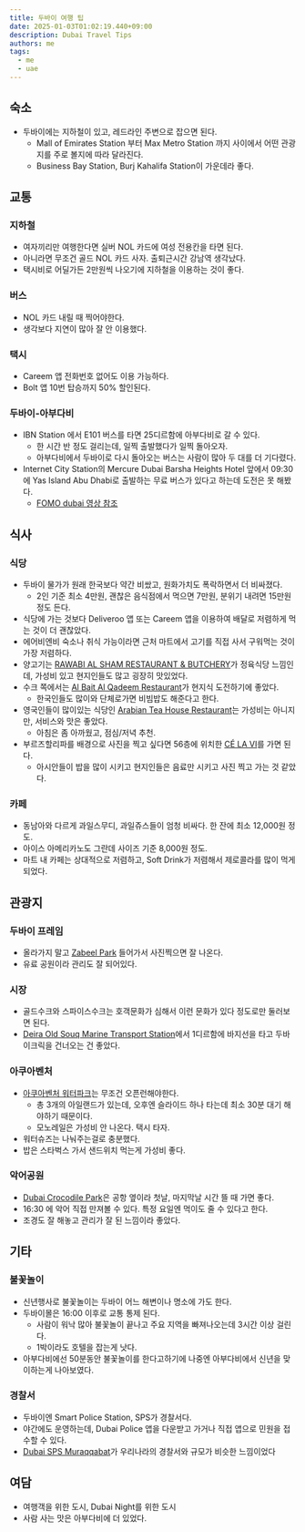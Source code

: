 ```yaml
---
title: 두바이 여행 팁
date: 2025-01-03T01:02:19.440+09:00
description: Dubai Travel Tips
authors: me
tags:
  - me
  - uae
---
```


## 숙소

- 두바이에는 지하철이 있고, 레드라인 주변으로 잡으면 된다.
  - Mall of Emirates Station 부터 Max Metro Station 까지 사이에서 어떤 관광지를 주로 볼지에 따라 달라진다.
  - Business Bay Station, Burj Kahalifa Station이 가운데라 좋다.

## 교통

### 지하철

- 여자끼리만 여행한다면 실버 NOL 카드에 여성 전용칸을 타면 된다.
- 아니라면 무조건 골드 NOL 카드 사자. 출퇴근시간 강남역 생각났다.
- 택시비로 어딜가든 2만원씩 나오기에 지하철을 이용하는 것이 좋다.

### 버스

- NOL 카드 내릴 때 찍어야한다.
- 생각보다 지연이 많아 잘 안 이용했다.

### 택시

- Careem 앱 전화번호 없어도 이용 가능하다.
- Bolt 앱 10번 탑승까지 50% 할인된다.

### 두바이-아부다비

- IBN Station 에서 E101 버스를 타면 25디르함에 아부다비로 갈 수 있다.
  - 한 시간 반 정도 걸리는데, 일찍 출발했다가 일찍 돌아오자.
  - 아부다비에서 두바이로 다시 돌아오는 버스는 사람이 많아 두 대를 더 기다렸다.
- Internet City Station의 Mercure Dubai Barsha Heights Hotel 앞에서 09:30에 Yas Island Abu Dhabi로 출발하는 무료 버스가 있다고 하는데 도전은 못 해봤다.
  - [FOMO dubai 영상 참조](https://www.instagram.com/reel/DBeOnn1qkOm/?igsh=XzcySTd5RFZM)

## 식사

### 식당

- 두바이 물가가 원래 한국보다 약간 비쌌고, 원화가치도 폭락하면서 더 비싸졌다.
  - 2인 기준 최소 4만원, 괜찮은 음식점에서 먹으면 7만원, 분위기 내려면 15만원정도 든다.
- 식당에 가는 것보다 Deliveroo 앱 또는 Careem 앱을 이용하여 배달로 저렴하게 먹는 것이 더 괜찮았다.
- 에어비엔비 숙소나 취식 가능이라면 근처 마트에서 고기를 직접 사서 구워먹는 것이 가장 저렴하다.
- 양고기는 [RAWABI AL SHAM RESTAURANT & BUTCHERY](https://maps.app.goo.gl/qQanDN7agdWTf1JD8)가 정육식당 느낌인데, 가성비 있고 현지인들도 많고 굉장히 맛있었다.
- 수크 쪽에서는 [Al Bait Al Qadeem Restaurant](https://maps.app.goo.gl/usMTQjEZ96DycVpp6)가 현지식 도전하기에 좋았다.
  - 한국인들도 많이와 단체로가면 비빔밥도 해준다고 한다.
- 영국인들이 많이있는 식당인 [Arabian Tea House Restaurant](https://maps.app.goo.gl/PMFyJ1WgEJ5JJAWh8)는 가성비는 아니지만, 서비스와 맛은 좋았다.
  - 아침은 좀 아까웠고, 점심/저녁 추천.
- 부르즈할리파를 배경으로 사진을 찍고 싶다면 56층에 위치한 [CÉ LA VI](https://maps.app.goo.gl/WNoeW1huMuacneXt9)를 가면 된다.
  - 아시안들이 밥을 많이 시키고 현지인들은 음료만 시키고 사진 찍고 가는 것 같았다.

### 카페

- 동남아와 다르게 과일스무디, 과일쥬스들이 엄청 비싸다. 한 잔에 최소 12,000원 정도.
- 아이스 아메리카노도 그란데 사이즈 기준 8,000원 정도.
- 마트 내 카페는 상대적으로 저렴하고, Soft Drink가 저렴해서 제로콜라를 많이 먹게 되었다.

## 관광지

### 두바이 프레임

- 올라가지 말고 [Zabeel Park](https://maps.app.goo.gl/sGi9EVrfYCXnWHR77) 들어가서 사진찍으면 잘 나온다.
- 유료 공원이라 관리도 잘 되어있다.

### 시장

- 골드수크와 스파이스수크는 호객문화가 심해서 이런 문화가 있다 정도로만 둘러보면 된다.
- [Deira Old Souq Marine Transport Station](https://maps.app.goo.gl/1ADih4ptk5VXgiaj8)에서 1디르함에 바지선을 타고 두바이크릭을 건너오는 건 좋았다.

### 아쿠아벤처

- [아쿠아벤처 워터파크](https://maps.app.goo.gl/1vxpnTUoerRn9KwS7)는 무조건 오픈런해야한다.
  - 총 3개의 아일랜드가 있는데, 오후엔 슬라이드 하나 타는데 최소 30분 대기 해야하기 때문이다.
  - 모노레일은 가성비 안 나온다. 택시 타자.
- 워터슈즈는 나눠주는걸로 충분했다.
- 밥은 스타벅스 가서 샌드위치 먹는게 가성비 좋다.

### 악어공원

- [Dubai Crocodile Park](https://maps.app.goo.gl/5QTndXmMZ4dBmic48)은 공항 옆이라 첫날, 마지막날 시간 뜰 때 가면 좋다.
- 16:30 에 악어 직접 만져볼 수 있다. 특정 요일엔 먹이도 줄 수 있다고 한다.
- 조경도 잘 해놓고 관리가 잘 된 느낌이라 좋았다.

## 기타

### 불꽃놀이

- 신년행사로 불꽃놀이는 두바이 어느 해변이나 명소에 가도 한다.
- 두바이몰은 16:00 이후로 교통 통제 된다.
  - 사람이 워낙 많아 불꽃놀이 끝나고 주요 지역을 빠져나오는데 3시간 이상 걸린다.
  - 1박이라도 호텔을 잡는게 낫다.
- 아부다비에선 50분동안 불꽃놀이를 한다고하기에 나중엔 아부다비에서 신년을 맞이하는게 나아보였다.

### 경찰서

- 두바이엔 Smart Police Station, SPS가 경찰서다.
- 야간에도 운영하는데, Dubai Police 앱을 다운받고 가거나 직접 앱으로 민원을 접수할 수 있다.
- [Dubai SPS Muraqqabat](https://maps.app.goo.gl/uUNV2Vp24JSXx2rv7)가 우리나라의 경찰서와 규모가 비슷한 느낌이었다

## 여담

- 여행객을 위한 도시, Dubai Night를 위한 도시
- 사람 사는 맛은 아부다비에 더 있었다.
